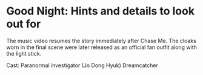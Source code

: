 # Good Night: Hints and details to look out for

The music video resumes the story immediately after Chase Me.
The cloaks worn in the final scene were later released as an official fan outfit
along with the light stick.

Cast:
Paranormal investigator (Jo Dong Hyuk)
Dreamcatcher
